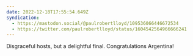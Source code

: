 ```yaml
---
date: 2022-12-18T17:55:54.649Z
syndication:
  - https://mastodon.social/@paulrobertlloyd/109536066446672534
  - https://twitter.com/paulrobertlloyd/status/1604542564966666241
---
```

Disgraceful hosts, but a delightful final. Congratulations Argentina!

